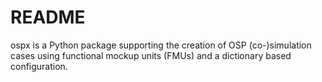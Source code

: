 # README
ospx is a Python package supporting the creation of OSP (co-)simulation cases using functional mockup units (FMUs) and a dictionary based configuration.
